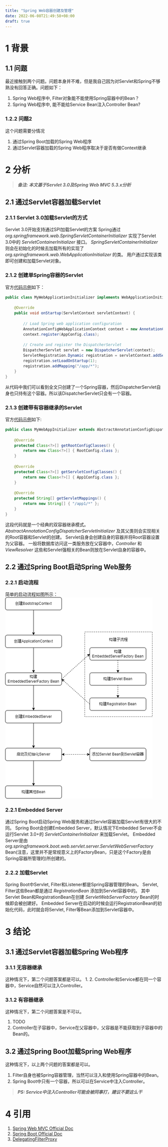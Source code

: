 ```yaml
---
title: "Spring Web容器创建及管理"
date: 2022-06-08T21:49:58+08:00
draft: true
---
```

# 1 背景
## 1.1 问题
最近接触到两个问题。问题本身并不难，但是我自己因为对Servlet和Spring不够熟没有回答正确。问题如下：

1. Spring Web程序中, Filter对象能不能使用Spring容器中的Bean？
2. Spring Web程序中, 能不能给Service Bean注入Controller Bean?

### 1.2.2 问题2
这个问题需要分情况

1. 通过Spring Boot加载的Spring Web程序
2. 通过Servlet容器加载的Spring Web程序取决于是否有做Context继承

# 2 分析
> **_备注: 本文基于Servlet 3.0及Spring Web MVC 5.3.x分析_**
## 2.1 通过Servlet容器加载Servlet
### 2.1.1 Servlet 3.0加载Servlet的方式
Servlet 3.0开始支持通过SPI加载Servlet的方案
Spring通过 _org.springframework.web.SpringServletContainerInitializer_ 实现了Servlet 3.0中的 _ServletContainerInitializer_ 接口。
_SpringServletContainerInitializer_ 则会在初始化的时候去加载所有的实现了 _org.springframework.web.WebApplicationInitializer_ 的类。
用户通过实现该类即可创建和加载Servlet对象。
### 2.1.2 创建单Spring容器的Servlet
官方[代码示例](https://docs.spring.io/spring-framework/docs/5.3.x/reference/html/web.html#mvc-servlet)如下：
~~~Java
public class MyWebApplicationInitializer implements WebApplicationInitializer {

    @Override
    public void onStartup(ServletContext servletContext) {

        // Load Spring web application configuration
        AnnotationConfigWebApplicationContext context = new AnnotationConfigWebApplicationContext();
        context.register(AppConfig.class);

        // Create and register the DispatcherServlet
        DispatcherServlet servlet = new DispatcherServlet(context);
        ServletRegistration.Dynamic registration = servletContext.addServlet("app", servlet);
        registration.setLoadOnStartup(1);
        registration.addMapping("/app/*");
    }
}
~~~
从代码中我们可以看到全文只创建了一个Spring容器，然后DispatcherServlet自身也只持有这个容器。所以该DispatcherServlet只会有一个容器。
### 2.1.3 创建带有容器继承的Servlet
官方[代码示例](https://docs.spring.io/spring-framework/docs/5.3.x/reference/html/web.html#mvc-servlet-context-hierarchy)如下:
~~~Java
public class MyWebAppInitializer extends AbstractAnnotationConfigDispatcherServletInitializer {

    @Override
    protected Class<?>[] getRootConfigClasses() {
        return new Class<?>[] { RootConfig.class };
    }

    @Override
    protected Class<?>[] getServletConfigClasses() {
        return new Class<?>[] { App1Config.class };
    }

    @Override
    protected String[] getServletMappings() {
        return new String[] { "/app1/*" };
    }
}
~~~
这段代码就是一个经典的双容器继承模式。
_AbstractAnnotationConfigDispatcherServletInitializer_ 及其父类则会实现相关的Root容器和Servlet的创建。
Servlet自身会创建自身的容器并将Root容器设置为父容器。
一般将数据库访问这一类服务放在父容器中，_Controller_ 和 _ViewResolver_ 这些和Servlet强相关的Bean则放在Servlet自身的容器中。
## 2.2 通过Spring Boot启动Spring Web服务
### 2.2.1 启动流程
简单的启动流程如图所示：
![image](images/spring_boot_start.png)
### 2.2.1 Embedded Server
通过Spring Boot启动Spring Web服务和通过Servlet容器加载Servlet有很大的不同。
Spring Boot会创建Embedded Server，默认情况下Embedded Server不会运行Servlet 3.0+的 _ServletContainerInitializer_ 来加载Servlet。
Embedded Server是由 _org.springframework.boot.web.servlet.server.ServletWebServerFactory_ Bean(注意，这里并不是常规意义上的FactoryBean，只是这个Factory是由Spring容器所管理的)所创建的。
### 2.2.2 加载Servlet
Spring Boot中Servlet, Filter和Listener都是Spring容器管理的Bean。
Servlet, Filter这些Bean都是通过 _RegistrationBean_ 添加到Servlet容器中的。
其中Servlet Bean和RegistrationBean在创建 _ServletWebServerFactory_ Bean的时候即会被创建好。
Embedded Server在启动的时候会运行RegistrationBean的初始化代码，此时就会将Servlet, Filter等Bean添加到Servlet容器中。

# 3 结论
## 3.1 通过Servlet容器加载Spring Web程序
### 3.1.1 无容器继承
这种情况下，第二个问题答案都是可以。
1. 
2. Controller和Service都在同一个容器中，Service自然可以注入Controller。
### 3.1.2 有容器继承
这种情况下，第二个问题答案是不可以。
1. TODO
2. Controller在子容器中，Service在父容器中，父容器是不能获取到子容器中的Bean的。
## 3.2 通过Spring Boot加载Spring Web程序
这种情况下，以上两个问题的答案都是可以。
1. Filter自身也被Spring容器管理，当然可以注入和使用Spring容器中的Bean。
2. Spring Boot中只有一个容器，所以可以在Service中注入Controller。

> **_PS: Service中注入Controller可能会被同事打，建议不要这么干_**
# 4 引用
1. [Spring Web MVC Official Doc](https://docs.spring.io/spring-framework/docs/5.3.x/reference/html/web.html#mvc-servlet)
2. [Spring Boot Official Doc](https://docs.spring.io/spring-boot/docs/current/reference/htmlsingle/#web.servlet.embedded-container)
3. [DelegatingFilterProxy](https://www.baeldung.com/spring-delegating-filter-proxy)
